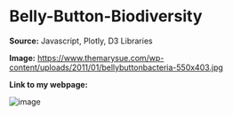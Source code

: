 # Belly-Button-Biodiversity
**Source:** Javascript, Plotly, D3 Libraries

**Image:** https://www.themarysue.com/wp-content/uploads/2011/01/bellybuttonbacteria-550x403.jpg

**Link to my webpage:**

![image](https://user-images.githubusercontent.com/112348240/210708975-499cabd0-ea55-4be2-9b73-053b1dae0c00.png)
